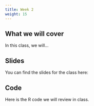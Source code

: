 ```yaml
---
title: Week 2
weight: 15
---
```


## What we will cover

In this class, we will...

## Slides

You can find the slides for the class here:


## Code

Here is the R code we will review in class.